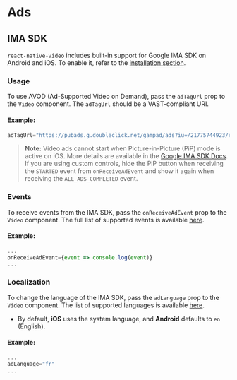 # Ads

## IMA SDK

`react-native-video` includes built-in support for Google IMA SDK on Android and iOS. To enable it, refer to the [installation section](/installation).

### Usage

To use AVOD (Ad-Supported Video on Demand), pass the `adTagUrl` prop to the `Video` component. The `adTagUrl` should be a VAST-compliant URI.

#### Example:

```jsx
adTagUrl="https://pubads.g.doubleclick.net/gampad/ads?iu=/21775744923/external/vmap_ad_samples&sz=640x480&cust_params=sample_ar%3Dpremidpostoptimizedpodbumper&ciu_szs=300x250&gdfp_req=1&ad_rule=1&output=vmap&unviewed_position_start=1&env=vp&impl=s&cmsid=496&vid=short_onecue&correlator="
```

> **Note:** Video ads cannot start when Picture-in-Picture (PiP) mode is active on iOS. More details are available in the [Google IMA SDK Docs](https://developers.google.com/interactive-media-ads/docs/sdks/ios/client-side/picture_in_picture?hl=en#starting_ads). If you are using custom controls, hide the PiP button when receiving the `STARTED` event from `onReceiveAdEvent` and show it again when receiving the `ALL_ADS_COMPLETED` event.

### Events

To receive events from the IMA SDK, pass the `onReceiveAdEvent` prop to the `Video` component. The full list of supported events is available [here](https://github.com/TheWidlarzGroup/react-native-video/blob/master/src/types/Ads.ts).

#### Example:

```jsx
...
onReceiveAdEvent={event => console.log(event)}
...
```

### Localization

To change the language of the IMA SDK, pass the `adLanguage` prop to the `Video` component. The list of supported languages is available [here](https://developers.google.com/interactive-media-ads/docs/sdks/android/client-side/localization#locale-codes).

- By default, **iOS** uses the system language, and **Android** defaults to `en` (English).

#### Example:

```jsx
...
adLanguage="fr"
...
```
